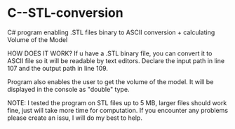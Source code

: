 # C--STL-conversion
C# program enabling .STL files binary to ASCII conversion + calculating Volume of the Model

HOW DOES IT WORK?
If u have a .STL binary file, you can convert it to ASCII file so it will be readable by text editors.
Declare the input path in line 107 and the output path in line 109. 

Program also enables the user to get the volume of the model. It will be displayed in the console as "double" type.

NOTE:
I tested the program on STL files up to 5 MB, larger files should work fine, just will take more time for computation.
If you encounter any problems please create an issu, I will do my best to help.

